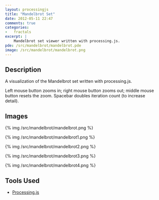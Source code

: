 ```yaml
---
layout: processingjs
title: "Mandelbrot Set"
date: 2012-05-11 22:47
comments: true
categories: 
-   fractals
excerpt: |
    Mandelbrot set viewer written with processing.js.
pde: /src/mandelbrot/mandelbrot.pde 
image: /src/mandelbrot/mandelbrot.png 
---
```

## Description

A visualization of the Mandelbrot set written with processing.js. 

Left mouse button zooms in; right mouse button zooms out; middle
mouse button resets the zoom. Spacebar doubles iteration count (to increase detail).

## Images

{% img /src/mandelbrot/mandelbrot.png %}

{% img /src/mandelbrot/mandelbrot1.png %}

{% img /src/mandelbrot/mandelbrot2.png %}

{% img /src/mandelbrot/mandelbrot3.png %}

{% img /src/mandelbrot/mandelbrot4.png %}

## Tools Used

* [Processing.js](http://processingjs.org/)
